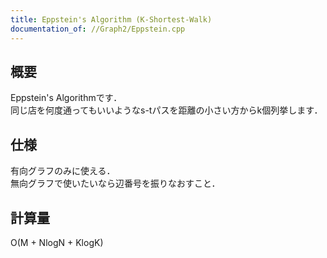 ```yaml
---
title: Eppstein's Algorithm (K-Shortest-Walk)
documentation_of: //Graph2/Eppstein.cpp
---
```


## 概要  
Eppstein's Algorithmです．  
同じ店を何度通ってもいいようなs-tパスを距離の小さい方からk個列挙します．  

## 仕様  
有向グラフのみに使える．  
無向グラフで使いたいなら辺番号を振りなおすこと．  

## 計算量  
O(M + NlogN + KlogK)  

